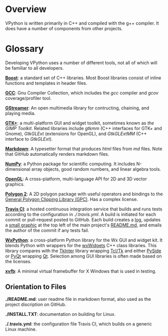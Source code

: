 Overview
=====

VPython is written primarily in C++ and compiled with the g++
compiler.  It does have a number of components from other projects.


Glossary
===

Developing VPython uses a number of different tools, not all of which will be familiar to all developers.

[**Boost**](http://www.boost.org): a standard set of C++ libraries.  Most
Boost libraries consist of inline functions and templates in header files.

[**GCC**](http://gcc.gnu.org): Gnu Compiler Collection, which includes the
*gcc* compiler and *gcov* coverage/profiler tool.

[**GStreamer**](http://gstreamer.freedesktop.org): An open multimedia
library for contructing, chaining, and playing media.

[**GTK+**](http://www.gtk.org):  a multi-platform GUI and widget toolkit, sometimes known as *the GIMP Toolkit*.  Related libraries include *gtkmm* (C++ interfaces for GTK+ and Gnome), *GtkGLExt* (extensions for OpenGL), and *GtkGLExtMM* (C++ interface to *GtkGLExt*).

[**Markdown**](https://daringfireball.net/projects/markdown/): A typesetter
format that produces *html* files from *md* files.  Note that GitHub
automatically renders markdown files.

[**NumPy**](http://www.numpy.org): a Python package for scientific
computing.  It includes N-dimensional array objects, good random numbers,
and linear algebra tools.

[**OpenGL**](http://www.opengl.org):  A cross-platform, multi-language API for 2D and 3D vector graphics.

[**Polygon 2**](http://www.j-raedler.de/projects/polygon/):  A 2D polygon package with useful operators and bindings to the [General Polygon Clipping Library (GPC)](http://www.cs.man.ac.uk/~toby/gpc/).  Has a complex license.

[**Travis CI**](https://travis-ci.org): a hosted continuous
  integration service that builds and runs tests according to the
  configuration in *./.travis.yml*.  A build is initiated for each
  commit or pull-request posted to GitHub.  Each build creates a
  [log](https://travis-ci.org/BruceSherwood/vpython-wx), updates a
  [small graphic](https://travis-ci.org/BruceSherwood/vpython-wx.png?branch=master)
  at the top left of the main project's
  [README.md](https://github.com/BruceSherwood/vpython-wx/blob/master/README.md),
  and emails the author of the commit if any tests fail.

[**WxPython**](http://www.wxpython.org): a cross-platform Python
library for the Wx GUI and widget kit.  It blends Python with wrappers
for the [wxWidgets](http://docs.wxwidgets.org/3.0/index.html) C++
class libraries.  This library compares with the
[TkInter](https://docs.python.org/2/library/tkinter.html) library
wrapping [Tcl/Tk](https://www.tcl.tk) and either
[PySide](https://pypi.python.org/pypi/PySide) or
[PyQt](http://www.riverbankcomputing.com/software/pyqt/intro) wrapping
[Qt](http://qt-project.org).  Selection among GUI libraries is often
made based on the licenses.

[**xvfb**](http://en.wikipedia.org/wiki/Xvfb): A minimal virtual
framebuffer for X Windows that is used in testing.

Orientation to Files
---

**./README.md**: user readme file in markdown format, also used as the
  project discription on GitHub.

**./INSTALL.TXT**:  documentation on building for Linux.

**./.travis.yml**:  the configuration file Travis CI, which builds on a generic Linux machine.

